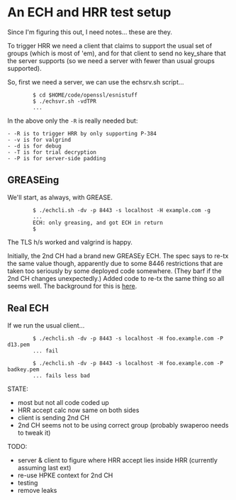 # An ECH and HRR test setup

Since I'm figuring this out, I need notes... these are they.

To trigger HRR we need a client that claims to support the
usual set of groups (which is most of 'em), and for that
client to send no key_share that the server supports (so
we need a server with fewer than usual groups supported).

So, first we need a server, we can use the echsrv.sh 
script...

            $ cd $HOME/code/openssl/esnistuff
            $ ./echsvr.sh -vdTPR
            ...

In the above only the ``-R`` is really needed but:

    - -R is to trigger HRR by only supporting P-384 
    - -v is for valgrind
    - -d is for debug
    - -T is for trial decryption
    - -P is for server-side padding

## GREASEing

We'll start, as always, with GREASE.

            $ ./echcli.sh -dv -p 8443 -s localhost -H example.com -g
            ...
            ECH: only greasing, and got ECH in return
            $

The TLS h/s worked and valgrind is happy. 

Initially, the 2nd CH had a brand new GREASEy ECH. The spec says to re-tx the
same value though, apparently due to some 8446 restrictions that are taken too
seriously by some deployed code somewhere. (They barf if the 2nd CH changes
unexpectedly.) Added code to re-tx the same thing so all seems well. 
The background for this 
is [here](https://github.com/tlswg/draft-ietf-tls-esni/issues/358).

## Real ECH

If we run the usual client...

            $ ./echcli.sh -dv -p 8443 -s localhost -H foo.example.com -P d13.pem
            ... fail

            $ ./echcli.sh -dv -p 8443 -s localhost -H foo.example.com -P badkey.pem
            ... fails less bad

STATE:
- most but not all code coded up
- HRR accept calc now same on both sides
- client is sending 2nd CH
- 2nd CH seems not to be using correct group
  (probably swaperoo needs to tweak it)

TODO:
- server & client to figure where HRR accept lies inside HRR
  (currently assuming last ext)
- re-use HPKE context for 2nd CH
- testing 
- remove leaks
